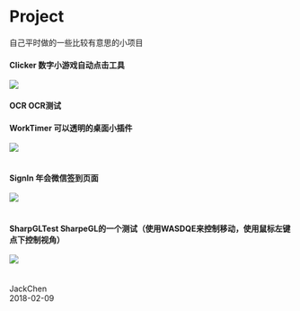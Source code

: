 # Project
自己平时做的一些比较有意思的小项目

#### Clicker 数字小游戏自动点击工具<br><br>![](https://github.com/chen365409389/Project/blob/master/Img/Clicker.png)<br>
#### OCR	OCR测试
#### WorkTimer 可以透明的桌面小插件<br><br>![](https://github.com/chen365409389/Project/blob/master/Img/WorkTimer.jpg)<br><br>
#### SignIn 年会微信签到页面<br><br>![](https://github.com/chen365409389/Project/blob/master/Img/SignIn.jpg)<br><br>
#### SharpGLTest SharpeGL的一个测试（使用WASDQE来控制移动，使用鼠标左键点下控制视角）<br><br>![](https://github.com/chen365409389/Project/blob/master/Img/SharpeGL.png)<br><br>

JackChen<br>
2018-02-09
